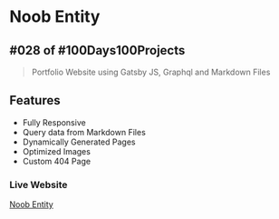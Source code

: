 # Noob Entity
## #028 of #100Days100Projects
> Portfolio Website using Gatsby JS, Graphql and Markdown Files

## Features

- Fully Responsive 
- Query data from Markdown Files
- Dynamically Generated Pages
- Optimized Images
- Custom 404 Page

### Live Website
[Noob Entity](https://noob-entity.netlify.app/)
